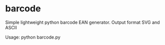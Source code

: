 # barcode
Simple lightweight python barcode EAN generator. Output format SVG and ASCII

Usage: 
python barcode.py
